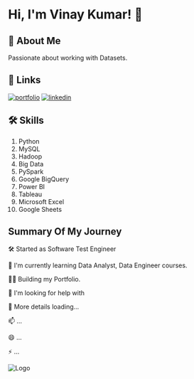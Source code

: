 
# Hi, I'm Vinay Kumar! 👋


## 🚀 About Me

Passionate about working with Datasets.




## 🔗 Links
[![portfolio](https://img.shields.io/badge/my_portfolio-000?style=for-the-badge&logo=ko-fi&logoColor=white)](https://github.com/L-VinayKumar)
[![linkedin](https://img.shields.io/badge/linkedin-0A66C2?style=for-the-badge&logo=linkedin&logoColor=white)](https://www.linkedin.com/in/vinay-kumar-555853234/)


## 🛠 Skills
1. Python
2. MySQL
3. Hadoop
4. Big Data
5. PySpark
6. Google BigQuery
7. Power BI
8. Tableau
9. Microsoft Excel
10. Google Sheets


## Summary Of My Journey

🛠 Started as Software Test Engineer

🧠 I'm currently learning Data Analyst, Data Engineer courses.

👩‍💻 Building my Portfolio.

🤔 I'm looking for help with 

💬 More details loading...

📫 ...

😄 ...

⚡️ ...


![Logo](https://github-readme-stats.vercel.app/api?username=L-VinayKumar&&show_icons=true&title_color=ffffff&icon_color=bb2acf&text_color=daf7dc&bg_color=151515)


